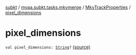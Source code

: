 [subkt](../../index.md) / [myaa.subkt.tasks.mkvmerge](../index.md) / [MkvTrackProperties](index.md) / [pixel_dimensions](./pixel_dimensions.md)

# pixel_dimensions

`val pixel_dimensions: `[`String`](https://kotlinlang.org/api/latest/jvm/stdlib/kotlin/-string/index.html)`?` [(source)](https://github.com/Myaamori/SubKt/blob/0.1.7/src/main/kotlin/myaa/subkt/tasks/mkvmerge/mkvmerge.kt#L97)